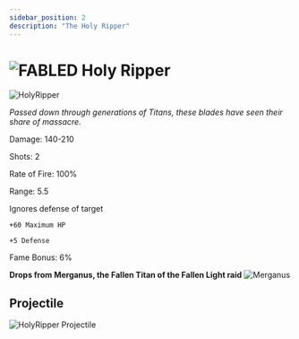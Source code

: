 ```yaml
---
sidebar_position: 2
description: "The Holy Ripper"
---
```


# ![FABLED](https://cdn.discordapp.com/attachments/828314781793779742/1108582622457757706/FABLEDBAG.png) Holy Ripper

![HolyRipper](https://vwiki.valorserver.com/api/item/picture/holy%20ripper)

<i>Passed down through generations of Titans, these blades have seen their share of massacre.</i>



Damage: 140-210

Shots: 2

Rate of Fire: 100% 

Range: 5.5

Ignores defense of target

    +60 Maximum HP
    
    +5 Defense

Fame Bonus: 6%


**Drops from Merganus, the Fallen Titan of the Fallen Light raid** ![Merganus](https://github.com/Valor-Inc/Wiki/assets/116240675/11295cbd-dcf2-4e4d-abc0-3876cfa9b4b4)


## Projectile

![HolyRipper Projectile](https://cdn.discordapp.com/attachments/953134990428868629/969068914107645982/holyripper.gif)
